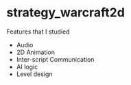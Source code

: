 # strategy_warcraft2d

Features that I studied
* Audio
* 2D Animation
* Inter-script Communication
* AI logic
* Level design
